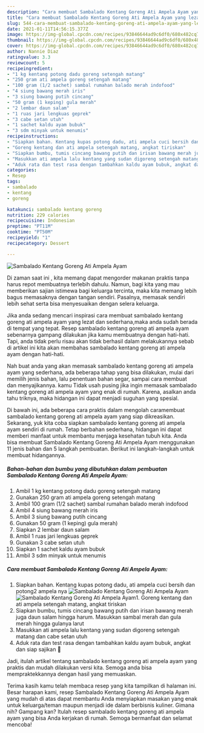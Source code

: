 ```yaml
---
description: "Cara membuat Sambalado Kentang Goreng Ati Ampela Ayam yang lezat Untuk Jualan"
title: "Cara membuat Sambalado Kentang Goreng Ati Ampela Ayam yang lezat Untuk Jualan"
slug: 544-cara-membuat-sambalado-kentang-goreng-ati-ampela-ayam-yang-lezat-untuk-jualan
date: 2021-01-11T14:56:15.377Z
image: https://img-global.cpcdn.com/recipes/93846644ad9c6df0/680x482cq70/sambalado-kentang-goreng-ati-ampela-ayam-foto-resep-utama.jpg
thumbnail: https://img-global.cpcdn.com/recipes/93846644ad9c6df0/680x482cq70/sambalado-kentang-goreng-ati-ampela-ayam-foto-resep-utama.jpg
cover: https://img-global.cpcdn.com/recipes/93846644ad9c6df0/680x482cq70/sambalado-kentang-goreng-ati-ampela-ayam-foto-resep-utama.jpg
author: Nannie Diaz
ratingvalue: 3.3
reviewcount: 5
recipeingredient:
- "1 kg kentang potong dadu goreng setengah matang"
- "250 gram ati ampela goreng setengah matang"
- "100 gram (1/2 sachet) sambal rumahan balado merah indofood"
- "4 siung bawang merah iris"
- "3 siung bawang putih cincang"
- "50 gram (1 keping) gula merah"
- "2 lembar daun salam"
- "1 ruas jari lengkuas geprek"
- "3 cabe setan utuh"
- "1 sachet kaldu ayam bubuk"
- "3 sdm minyak untuk menumis"
recipeinstructions:
- "Siapkan bahan. Kentang kupas potong dadu, ati ampela cuci bersih dan potong2 ampela nya"
- "Goreng kentang dan ati ampela setengah matang, angkat tiriskan"
- "Siapkan bumbu, tumis cincang bawang putih dan irisan bawang merah juga daun salam hingga harum. Masukkan sambal merah dan gula merah hingga gulanya larut"
- "Masukkan ati ampela lalu kentang yang sudan digoreng setengah matang dan cabe setan utuh"
- "Aduk rata dan test rasa dengan tambahkan kaldu ayam bubuk, angkat dan siap sajikan 🙏"
categories:
- Resep
tags:
- sambalado
- kentang
- goreng

katakunci: sambalado kentang goreng 
nutrition: 229 calories
recipecuisine: Indonesian
preptime: "PT11M"
cooktime: "PT50M"
recipeyield: "1"
recipecategory: Dessert

---
```



![Sambalado Kentang Goreng Ati Ampela Ayam](https://img-global.cpcdn.com/recipes/93846644ad9c6df0/680x482cq70/sambalado-kentang-goreng-ati-ampela-ayam-foto-resep-utama.jpg)

Di zaman  saat ini , kita memang dapat mengorder makanan praktis tanpa harus repot membuatnya terlebih dahulu. Namun, bagi kita yang mau memberikan sajian istimewa bagi keluarga tercinta, maka kita memang lebih bagus memasaknya dengan tangan sendiri. Pasalnya, memasak sendiri lebih sehat serta bisa menyesuaikan dengan selera keluarga.

Jika anda sedang mencari inspirasi cara membuat sambalado kentang goreng ati ampela ayam yang lezat dan sederhana,maka anda sudah berada di tempat yang tepat. Resep sambalado kentang goreng ati ampela ayam  sebenarnya gampang dilakukan jika kamu membuatnya dengan hati-hati. Tapi, anda tidak perlu risau akan tidak berhasil dalam melakukannya 
sebab di artikel ini kita akan membahas sambalado kentang goreng ati ampela ayam dengan hati-hati.  



Nah buat anda yang akan memasak sambalado kentang goreng ati ampela ayam yang sederhana, ada beberapa tahap yang bisa dilakukan, mulai dari memilih jenis bahan, lalu penentuan bahan segar, sampai cara membuat dan menyajikannya. kamu Tidak usah pusing jika ingin memasak sambalado kentang goreng ati ampela ayam yang enak di rumah. Karena, asalkan anda  tahu triknya, maka hidangan ini dapat menjadi suguhan yang spesial.

Di bawah ini, ada beberapa cara praktis  dalam mengolah caramembuat sambalado kentang goreng ati ampela ayam yang siap dikreasikan. Sekarang, yuk kita coba siapkan sambalado kentang goreng ati ampela ayam sendiri di rumah. Tetap berbahan sederhana, hidangan ini dapat memberi manfaat untuk membantu menjaga kesehatan tubuh kita. Anda bisa membuat Sambalado Kentang Goreng Ati Ampela Ayam menggunakan 11 jenis bahan dan 5 langkah pembuatan. Berikut ini langkah-langkah untuk membuat hidangannya.

<!--inarticleads1-->

##### Bahan-bahan dan bumbu yang dibutuhkan dalam pembuatan Sambalado Kentang Goreng Ati Ampela Ayam:

1. Ambil 1 kg kentang potong dadu goreng setengah matang
1. Gunakan 250 gram ati ampela goreng setengah matang
1. Ambil 100 gram (1/2 sachet) sambal rumahan balado merah indofood
1. Ambil 4 siung bawang merah iris
1. Ambil 3 siung bawang putih cincang
1. Gunakan 50 gram (1 keping) gula merah)
1. Siapkan 2 lembar daun salam
1. Ambil 1 ruas jari lengkuas geprek
1. Gunakan 3 cabe setan utuh
1. Siapkan 1 sachet kaldu ayam bubuk
1. Ambil 3 sdm minyak untuk menumis




<!--inarticleads2-->

##### Cara membuat Sambalado Kentang Goreng Ati Ampela Ayam:

1. Siapkan bahan. Kentang kupas potong dadu, ati ampela cuci bersih dan potong2 ampela nya
<img src="https://img-global.cpcdn.com/steps/02aa586e8ec6d822/160x128cq70/sambalado-kentang-goreng-ati-ampela-ayam-langkah-memasak-1-foto.jpg" alt="Sambalado Kentang Goreng Ati Ampela Ayam"><img src="https://img-global.cpcdn.com/steps/ba21fab45e70f829/160x128cq70/sambalado-kentang-goreng-ati-ampela-ayam-langkah-memasak-1-foto.jpg" alt="Sambalado Kentang Goreng Ati Ampela Ayam">1. Goreng kentang dan ati ampela setengah matang, angkat tiriskan
1. Siapkan bumbu, tumis cincang bawang putih dan irisan bawang merah juga daun salam hingga harum. Masukkan sambal merah dan gula merah hingga gulanya larut
1. Masukkan ati ampela lalu kentang yang sudan digoreng setengah matang dan cabe setan utuh
1. Aduk rata dan test rasa dengan tambahkan kaldu ayam bubuk, angkat dan siap sajikan 🙏




Jadi, itulah artikel tentang  sambalado kentang goreng ati ampela ayam  yang praktis dan mudah dilakukan versi kita. Semoga anda bisa mempraktekkannya dengan hasil yang memuaskan. 

Terima kasih kamu telah membaca resep yang kita tampilkan di halaman ini. Besar harapan kami, resep  Sambalado Kentang Goreng Ati Ampela Ayam yang mudah di atas dapat membantu Anda menyiapkan masakan yang enak untuk keluarga/teman maupun menjadi ide dalam berbisnis kuliner. Gimana nih? Gampang kan? Itulah resep sambalado kentang goreng ati ampela ayam yang bisa Anda kerjakan di rumah. Semoga bermanfaat dan selamat mencoba!

